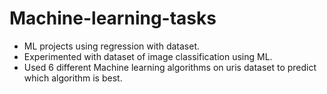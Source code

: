 # Machine-learning-tasks
* ML projects using regression with dataset.
* Experimented with dataset of image classification using ML.
* Used 6 different Machine learning algorithms on uris dataset to predict which algorithm is best.
